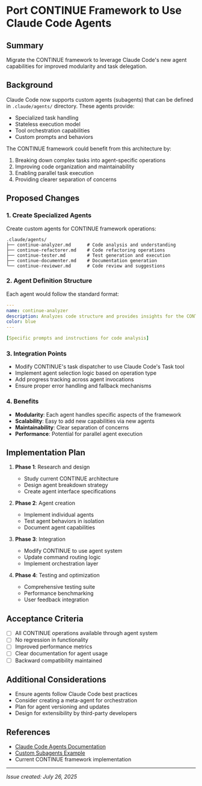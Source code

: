 # Port CONTINUE Framework to Use Claude Code Agents

## Summary

Migrate the CONTINUE framework to leverage Claude Code's new agent capabilities for improved modularity and task delegation.

## Background

Claude Code now supports custom agents (subagents) that can be defined in `.claude/agents/` directory. These agents provide:
- Specialized task handling
- Stateless execution model
- Tool orchestration capabilities
- Custom prompts and behaviors

The CONTINUE framework could benefit from this architecture by:
1. Breaking down complex tasks into agent-specific operations
2. Improving code organization and maintainability
3. Enabling parallel task execution
4. Providing clearer separation of concerns

## Proposed Changes

### 1. Create Specialized Agents

Create custom agents for CONTINUE framework operations:

```
.claude/agents/
├── continue-analyzer.md      # Code analysis and understanding
├── continue-refactorer.md    # Code refactoring operations
├── continue-tester.md        # Test generation and execution
├── continue-documenter.md    # Documentation generation
└── continue-reviewer.md      # Code review and suggestions
```

### 2. Agent Definition Structure

Each agent would follow the standard format:
```yaml
---
name: continue-analyzer
description: Analyzes code structure and provides insights for the CONTINUE framework
color: blue
---

[Specific prompts and instructions for code analysis]
```

### 3. Integration Points

- Modify CONTINUE's task dispatcher to use Claude Code's Task tool
- Implement agent selection logic based on operation type
- Add progress tracking across agent invocations
- Ensure proper error handling and fallback mechanisms

### 4. Benefits

- **Modularity**: Each agent handles specific aspects of the framework
- **Scalability**: Easy to add new capabilities via new agents
- **Maintainability**: Clear separation of concerns
- **Performance**: Potential for parallel agent execution

## Implementation Plan

1. **Phase 1**: Research and design
   - Study current CONTINUE architecture
   - Design agent breakdown strategy
   - Create agent interface specifications

2. **Phase 2**: Agent creation
   - Implement individual agents
   - Test agent behaviors in isolation
   - Document agent capabilities

3. **Phase 3**: Integration
   - Modify CONTINUE to use agent system
   - Update command routing logic
   - Implement orchestration layer

4. **Phase 4**: Testing and optimization
   - Comprehensive testing suite
   - Performance benchmarking
   - User feedback integration

## Acceptance Criteria

- [ ] All CONTINUE operations available through agent system
- [ ] No regression in functionality
- [ ] Improved performance metrics
- [ ] Clear documentation for agent usage
- [ ] Backward compatibility maintained

## Additional Considerations

- Ensure agents follow Claude Code best practices
- Consider creating a meta-agent for orchestration
- Plan for agent versioning and updates
- Design for extensibility by third-party developers

## References

- [Claude Code Agents Documentation](https://docs.anthropic.com/en/docs/claude-code)
- [Custom Subagents Example](https://github.com/iannuttall/claude-agents)
- Current CONTINUE framework implementation

---
*Issue created: July 26, 2025*